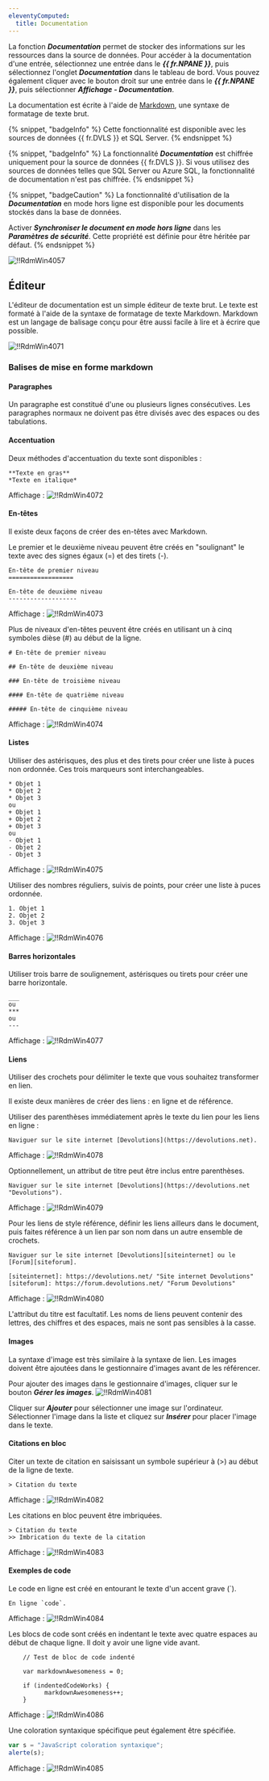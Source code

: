 ```yaml
---
eleventyComputed:
  title: Documentation
---
```

La fonction ***Documentation*** permet de stocker des informations sur les ressources dans la source de données. Pour accéder à la documentation d'une entrée, sélectionnez une entrée dans le ***{{ fr.NPANE }}***, puis sélectionnez l'onglet ***Documentation*** dans le tableau de bord. Vous pouvez également cliquer avec le bouton droit sur une entrée dans le ***{{ fr.NPANE }}***, puis sélectionner ***Affichage - Documentation***.

La documentation est écrite à l'aide de [Markdown](https://fr.wikipedia.org/wiki/Markdown), une syntaxe de formatage de texte brut.

{% snippet, "badgeInfo" %}
Cette fonctionnalité est disponible avec les sources de données {{ fr.DVLS }} et SQL Server.
{% endsnippet %}

{% snippet, "badgeInfo" %}
La fonctionnalité ***Documentation*** est chiffrée uniquement pour la source de données {{ fr.DVLS }}. Si vous utilisez des sources de données telles que SQL Server ou Azure SQL, la fonctionnalité de documentation n'est pas chiffrée.
{% endsnippet %}

{% snippet, "badgeCaution" %}
La fonctionnalité d'utilisation de la ***Documentation*** en mode hors ligne est disponible pour les documents stockés dans la base de données.

Activer ***Synchroniser le document en mode hors ligne*** dans les ***Paramètres de sécurité***. Cette propriété est définie pour être héritée par défaut.
{% endsnippet %}

![!!RdmWin4057](https://cdnweb.devolutions.net/docs/fr/rdm/windows/RdmWin4057.png)

## Éditeur

L'éditeur de documentation est un simple éditeur de texte brut. Le texte est formaté à l'aide de la syntaxe de formatage de texte Markdown. Markdown est un langage de balisage conçu pour être aussi facile à lire et à écrire que possible.

![!!RdmWin4071](https://cdnweb.devolutions.net/docs/fr/rdm/windows/RdmWin4071.png)

### Balises de mise en forme markdown

#### Paragraphes

Un paragraphe est constitué d'une ou plusieurs lignes consécutives. Les paragraphes normaux ne doivent pas être divisés avec des espaces ou des tabulations.

#### Accentuation

Deux méthodes d'accentuation du texte sont disponibles :

```
**Texte en gras**
*Texte en italique*
```

Affichage :
![!!RdmWin4072](https://cdnweb.devolutions.net/docs/fr/rdm/windows/RdmWin4072.png)

#### En-têtes

Il existe deux façons de créer des en-têtes avec Markdown.

Le premier et le deuxième niveau peuvent être créés en "soulignant" le texte avec des signes égaux (=) et des tirets (-).

```
En-tête de premier niveau
==================

En-tête de deuxième niveau
-------------------
```

Affichage :
![!!RdmWin4073](https://cdnweb.devolutions.net/docs/fr/rdm/windows/RdmWin4073.png)

Plus de niveaux d'en-têtes peuvent être créés en utilisant un à cinq symboles dièse (#) au début de la ligne.

```
# En-tête de premier niveau

## En-tête de deuxième niveau

### En-tête de troisième niveau

#### En-tête de quatrième niveau

##### En-tête de cinquième niveau
```

Affichage :
![!!RdmWin4074](https://cdnweb.devolutions.net/docs/fr/rdm/windows/RdmWin4074.png)

#### Listes

Utiliser des astérisques, des plus et des tirets pour créer une liste à puces non ordonnée. Ces trois marqueurs sont interchangeables.

```
* Objet 1
* Objet 2
* Objet 3
ou
+ Objet 1
+ Objet 2
+ Objet 3
ou
- Objet 1
- Objet 2
- Objet 3
```

Affichage :
![!!RdmWin4075](https://cdnweb.devolutions.net/docs/fr/rdm/windows/RdmWin4075.png)

Utiliser des nombres réguliers, suivis de points, pour créer une liste à puces ordonnée.

```
1. Objet 1
2. Objet 2
3. Objet 3
```

Affichage :
![!!RdmWin4076](https://cdnweb.devolutions.net/docs/fr/rdm/windows/RdmWin4076.png)

#### Barres horizontales

Utiliser trois barre de soulignement, astérisques ou tirets pour créer une barre horizontale.

```
___
ou
***
ou
---
```

Affichage :
![!!RdmWin4077](https://cdnweb.devolutions.net/docs/fr/rdm/windows/RdmWin4077.png)

#### Liens

Utiliser des crochets pour délimiter le texte que vous souhaitez transformer en lien.

Il existe deux manières de créer des liens : en ligne et de référence.

Utiliser des parenthèses immédiatement après le texte du lien pour les liens en ligne :

```
Naviguer sur le site internet [Devolutions](https://devolutions.net).
```

Affichage :
![!!RdmWin4078](https://cdnweb.devolutions.net/docs/fr/rdm/windows/RdmWin4078.png)

Optionnellement, un attribut de titre peut être inclus entre parenthèses.

```
Naviguer sur le site internet [Devolutions](https://devolutions.net "Devolutions").
```

Affichage :
![!!RdmWin4079](https://cdnweb.devolutions.net/docs/fr/rdm/windows/RdmWin4079.png)

Pour les liens de style référence, définir les liens ailleurs dans le document, puis faites référence à un lien par son nom dans un autre ensemble de crochets.

```
Naviguer sur le site internet [Devolutions][siteinternet] ou le [Forum][siteforum].

[siteinternet]: https://devolutions.net/ "Site internet Devolutions"
[siteforum]: https://forum.devolutions.net/ "Forum Devolutions"
```

Affichage :
![!!RdmWin4080](https://cdnweb.devolutions.net/docs/fr/rdm/windows/RdmWin4080.png)

L'attribut du titre est facultatif. Les noms de liens peuvent contenir des lettres, des chiffres et des espaces, mais ne sont pas sensibles à la casse.

#### Images

La syntaxe d'image est très similaire à la syntaxe de lien. Les images doivent être ajoutées dans le gestionnaire d'images avant de les référencer.

Pour ajouter des images dans le gestionnaire d'images, cliquer sur le bouton ***Gérer les images***.
![!!RdmWin4081](https://cdnweb.devolutions.net/docs/fr/rdm/windows/RdmWin4081.png)

Cliquer sur ***Ajouter*** pour sélectionner une image sur l'ordinateur. Sélectionner l'image dans la liste et cliquez sur ***Insérer*** pour placer l'image dans le texte.

#### Citations en bloc

Citer un texte de citation en saisissant un symbole supérieur à (>) au début de la ligne de texte.

```
> Citation du texte
```

Affichage :
![!!RdmWin4082](https://cdnweb.devolutions.net/docs/fr/rdm/windows/RdmWin4082.png)

Les citations en bloc peuvent être imbriquées.

```
> Citation du texte
>> Imbrication du texte de la citation
```

Affichage :
![!!RdmWin4083](https://cdnweb.devolutions.net/docs/fr/rdm/windows/RdmWin4083.png)

#### Exemples de code

Le code en ligne est créé en entourant le texte d'un accent grave (`).

```
En ligne `code`.
```

Affichage :
![!!RdmWin4084](https://cdnweb.devolutions.net/docs/fr/rdm/windows/RdmWin4084.png)

Les blocs de code sont créés en indentant le texte avec quatre espaces au début de chaque ligne. Il doit y avoir une ligne vide avant.

```
    // Test de bloc de code indenté

    var markdownAwesomeness = 0;

    if (indentedCodeWorks) {
          markdownAwesomeness++;
    }
```

Affichage :
![!!RdmWin4086](https://cdnweb.devolutions.net/docs/fr/rdm/windows/RdmWin4086.png)

Une coloration syntaxique spécifique peut également être spécifiée.

```javascript
var s = "JavaScript coloration syntaxique";
alerte(s);
```

Affichage :
![!!RdmWin4085](https://cdnweb.devolutions.net/docs/fr/rdm/windows/RdmWin4085.png)
